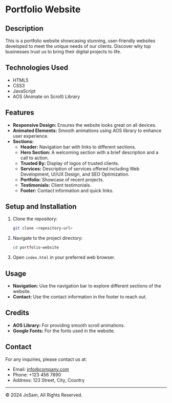 # Portfolio Website

## Description
This is a portfolio website showcasing stunning, user-friendly websites developed to meet the unique needs of our clients. Discover why top businesses trust us to bring their digital projects to life.

## Technologies Used
- HTML5
- CSS3
- JavaScript
- AOS (Animate on Scroll) Library

## Features
- **Responsive Design:** Ensures the website looks great on all devices.
- **Animated Elements:** Smooth animations using AOS library to enhance user experience.
- **Sections:**
  - **Header:** Navigation bar with links to different sections.
  - **Hero Section:** A welcoming section with a brief description and a call to action.
  - **Trusted By:** Display of logos of trusted clients.
  - **Services:** Description of services offered including Web Development, UI/UX Design, and SEO Optimization.
  - **Portfolio:** Showcase of recent projects.
  - **Testimonials:** Client testimonials.
  - **Footer:** Contact information and quick links.

## Setup and Installation
1. Clone the repository:
    ```bash
    git clone <repository-url>
    ```
2. Navigate to the project directory:
    ```bash
    cd portfolio-website
    ```
3. Open `index.html` in your preferred web browser.

## Usage
- **Navigation:** Use the navigation bar to explore different sections of the website.
- **Contact:** Use the contact information in the footer to reach out.

## Credits
- **AOS Library:** For providing smooth scroll animations.
- **Google Fonts:** For the fonts used in the website.

## Contact
For any inquiries, please contact us at:
- Email: info@company.com
- Phone: +123 456 7890
- Address: 123 Street, City, Country

---

&copy; 2024 JoSam, All Rights Reserved.
